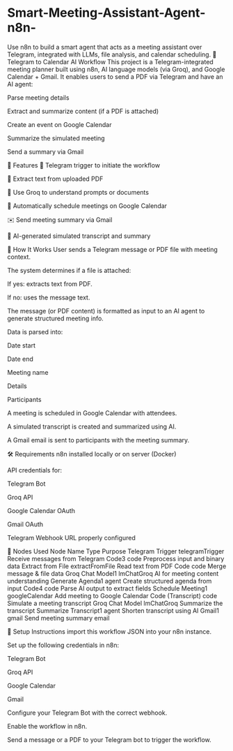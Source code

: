 # Smart-Meeting-Assistant-Agent-n8n-
Use n8n to build a smart agent that acts as a meeting assistant over Telegram, integrated with LLMs, file analysis, and calendar scheduling.
📅 Telegram to Calendar AI Workflow
This project is a Telegram-integrated meeting planner built using n8n, AI language models (via Groq), and Google Calendar + Gmail. It enables users to send a PDF via Telegram and have an AI agent:

Parse meeting details

Extract and summarize content (if a PDF is attached)

Create an event on Google Calendar

Summarize the simulated meeting

Send a summary via Gmail

🧠 Features
🔗 Telegram trigger to initiate the workflow

📄 Extract text from uploaded PDF

🧠 Use Groq to understand prompts or documents

📆 Automatically schedule meetings on Google Calendar

✉️ Send meeting summary via Gmail

📝 AI-generated simulated transcript and summary

🚀 How It Works
User sends a Telegram message or PDF file with meeting context.

The system determines if a file is attached:

If yes: extracts text from PDF.

If no: uses the message text.

The message (or PDF content) is formatted as input to an AI agent to generate structured meeting info.

Data is parsed into:

Date start

Date end

Meeting name

Details

Participants

A meeting is scheduled in Google Calendar with attendees.

A simulated transcript is created and summarized using AI.

A Gmail email is sent to participants with the meeting summary.

🛠 Requirements
n8n installed locally or on server (Docker)

API credentials for:

Telegram Bot

Groq API

Google Calendar OAuth

Gmail OAuth

Telegram Webhook URL properly configured

🧩 Nodes Used
Node Name	Type	Purpose
Telegram Trigger	telegramTrigger	Receive messages from Telegram
Code3	code	Preprocess input and binary data
Extract from File	extractFromFile	Read text from PDF
Code	code	Merge message & file data
Groq Chat Model1	lmChatGroq	AI for meeting content understanding
Generate Agenda1	agent	Create structured agenda from input
Code4	code	Parse AI output to extract fields
Schedule Meeting1	googleCalendar	Add meeting to Google Calendar
Code (Transcript)	code	Simulate a meeting transcript
Groq Chat Model	lmChatGroq	Summarize the transcript
Summarize Transcript1	agent	Shorten transcript using AI
Gmail1	gmail	Send meeting summary email

🔧 Setup Instructions
import this workflow JSON into your n8n instance.

Set up the following credentials in n8n:

Telegram Bot

Groq API

Google Calendar

Gmail

Configure your Telegram Bot with the correct webhook.

Enable the workflow in n8n.

Send a message or a PDF to your Telegram bot to trigger the workflow.




